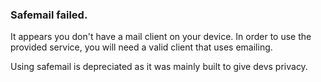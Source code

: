 ### Safemail failed.
It appears you don't have a mail client on your device.
In order to use the provided service, you will need a valid client that uses emailing.

Using safemail is depreciated as it was mainly built to give devs privacy.
